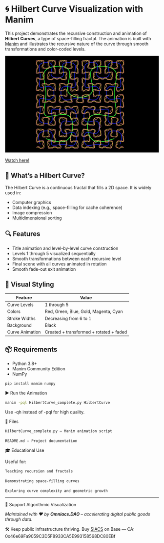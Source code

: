 # 🌀 Hilbert Curve Visualization with Manim

This project demonstrates the recursive construction and animation of **Hilbert Curves**, a type of space-filling fractal. The animation is built with [Manim](https://www.manim.community/) and illustrates the recursive nature of the curve through smooth transformations and color-coded levels.

![Animation Preview](preview.png)

[Watch here!](https://youtu.be/ROr_MV8JT7E)

## 📐 What’s a Hilbert Curve?

The Hilbert Curve is a continuous fractal that fills a 2D space. It is widely used in:
- Computer graphics
- Data indexing (e.g., space-filling for cache coherence)
- Image compression
- Multidimensional sorting

## 🔍 Features

- Title animation and level-by-level curve construction
- Levels 1 through 5 visualized sequentially
- Smooth transformations between each recursive level
- Final scene with all curves animated in rotation
- Smooth fade-out exit animation

## 🎨 Visual Styling

| Feature          | Value                          |
|------------------|-------------------------------|
| Curve Levels      | 1 through 5                    |
| Colors            | Red, Green, Blue, Gold, Magenta, Cyan |
| Stroke Widths     | Decreasing from 6 to 1         |
| Background        | Black                          |
| Curve Animation   | Created + transformed + rotated + faded |

## 📦 Requirements

- Python 3.8+
- Manim Community Edition
- NumPy

```bash
pip install manim numpy
```

▶️ Run the Animation

```bash
manim -pql HilbertCurve_complete.py HilbertCurve
```

Use -qh instead of -pql for high quality.

📁 Files

    HilbertCurve_complete.py — Manim animation script

    README.md — Project documentation

🎓 Educational Use

Useful for:

    Teaching recursion and fractals

    Demonstrating space-filling curves

    Exploring curve complexity and geometric growth

---
🤝 Support Algorithmic Visualization

*Maintained with ❤️ by **Omniacs.DAO** – accelerating digital public goods through data.*

🛠️ Keep public infrastructure thriving. Buy [$IACS](http://dexscreener.com/base/0xd4d742cc8f54083f914a37e6b0c7b68c6005a024) on Base — CA: 0x46e69Fa9059C3D5F8933CA5E993158568DC80EBf
